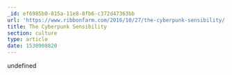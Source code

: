 ```yaml
---
_id: ef6985b0-815a-11e8-8fb6-c372d47363bb
url: 'https://www.ribbonfarm.com/2016/10/27/the-cyberpunk-sensibility/'
title: The Cyberpunk Sensibility
section: culture
type: article
date: 1530908820
---
```

undefined
